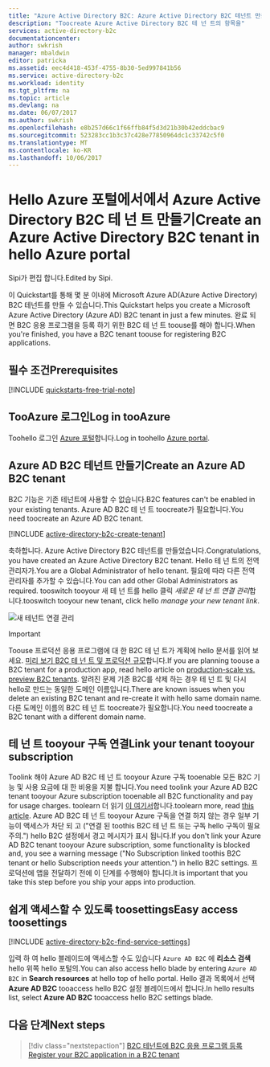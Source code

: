 ```yaml
---
title: "Azure Active Directory B2C: Azure Active Directory B2C 테넌트 만들기 | Microsoft Docs"
description: "Toocreate Azure Active Directory B2C 테 넌 트의 항목을"
services: active-directory-b2c
documentationcenter: 
author: swkrish
manager: mbaldwin
editor: patricka
ms.assetid: eec4d418-453f-4755-8b30-5ed997841b56
ms.service: active-directory-b2c
ms.workload: identity
ms.tgt_pltfrm: na
ms.topic: article
ms.devlang: na
ms.date: 06/07/2017
ms.author: swkrish
ms.openlocfilehash: e8b257d66c1f66ffb84f5d3d21b30b42eddcbac9
ms.sourcegitcommit: 523283cc1b3c37c428e77850964dc1c33742c5f0
ms.translationtype: MT
ms.contentlocale: ko-KR
ms.lasthandoff: 10/06/2017
---
```

# <a name="create-an-azure-active-directory-b2c-tenant-in-hello-azure-portal"></a><span data-ttu-id="df0c1-103">Hello Azure 포털에서에서 Azure Active Directory B2C 테 넌 트 만들기</span><span class="sxs-lookup"><span data-stu-id="df0c1-103">Create an Azure Active Directory B2C tenant in hello Azure portal</span></span>

<span data-ttu-id="df0c1-104">Sipi가 편집 합니다.</span><span class="sxs-lookup"><span data-stu-id="df0c1-104">Edited by Sipi.</span></span>

<span data-ttu-id="df0c1-105">이 Quickstart를 통해 몇 분 이내에 Microsoft Azure AD(Azure Active Directory) B2C 테넌트를 만들 수 있습니다.</span><span class="sxs-lookup"><span data-stu-id="df0c1-105">This Quickstart helps you create a Microsoft Azure Active Directory (Azure AD) B2C tenant in just a few minutes.</span></span> <span data-ttu-id="df0c1-106">완료 되 면 B2C 응용 프로그램을 등록 하기 위한 B2C 테 넌 트 toouse를 해야 합니다.</span><span class="sxs-lookup"><span data-stu-id="df0c1-106">When you're finished, you have a B2C tenant toouse for registering B2C applications.</span></span>

## <a name="prerequisites"></a><span data-ttu-id="df0c1-107">필수 조건</span><span class="sxs-lookup"><span data-stu-id="df0c1-107">Prerequisites</span></span>

[!INCLUDE [quickstarts-free-trial-note](../../includes/quickstarts-free-trial-note.md)]

##  <a name="log-in-tooazure"></a><span data-ttu-id="df0c1-108">TooAzure 로그인</span><span class="sxs-lookup"><span data-stu-id="df0c1-108">Log in tooAzure</span></span>

<span data-ttu-id="df0c1-109">Toohello 로그인 [Azure 포털](https://portal.azure.com/)합니다.</span><span class="sxs-lookup"><span data-stu-id="df0c1-109">Log in toohello [Azure portal](https://portal.azure.com/).</span></span>

## <a name="create-an-azure-ad-b2c-tenant"></a><span data-ttu-id="df0c1-110">Azure AD B2C 테넌트 만들기</span><span class="sxs-lookup"><span data-stu-id="df0c1-110">Create an Azure AD B2C tenant</span></span>

<span data-ttu-id="df0c1-111">B2C 기능은 기존 테넌트에 사용할 수 없습니다.</span><span class="sxs-lookup"><span data-stu-id="df0c1-111">B2C features can't be enabled in your existing tenants.</span></span> <span data-ttu-id="df0c1-112">Azure AD B2C 테 넌 트 toocreate가 필요합니다.</span><span class="sxs-lookup"><span data-stu-id="df0c1-112">You need toocreate an Azure AD B2C tenant.</span></span>

[!INCLUDE [active-directory-b2c-create-tenant](../../includes/active-directory-b2c-create-tenant.md)]

<span data-ttu-id="df0c1-113">축하합니다. Azure Active Directory B2C 테넌트를 만들었습니다.</span><span class="sxs-lookup"><span data-stu-id="df0c1-113">Congratulations, you have created an Azure Active Directory B2C tenant.</span></span> <span data-ttu-id="df0c1-114">Hello 테 넌 트의 전역 관리자가.</span><span class="sxs-lookup"><span data-stu-id="df0c1-114">You are a Global Administrator of hello tenant.</span></span> <span data-ttu-id="df0c1-115">필요에 따라 다른 전역 관리자를 추가할 수 있습니다.</span><span class="sxs-lookup"><span data-stu-id="df0c1-115">You can add other Global Administrators as required.</span></span> <span data-ttu-id="df0c1-116">tooswitch tooyour 새 테 넌 트를 hello 클릭 *새로운 테 넌 트 연결 관리*합니다.</span><span class="sxs-lookup"><span data-stu-id="df0c1-116">tooswitch tooyour new tenant, click hello *manage your new tenant link*.</span></span>

![새 테넌트 연결 관리](./media/active-directory-b2c-get-started/manage-new-b2c-tenant-link.png)

> [!IMPORTANT]
> <span data-ttu-id="df0c1-118">Toouse 프로덕션 응용 프로그램에 대 한 B2C 테 넌 트가 계획에 hello 문서를 읽어 보세요. [미리 보기 B2C 테 넌 트 및 프로덕션 규모](active-directory-b2c-reference-tenant-type.md)합니다.</span><span class="sxs-lookup"><span data-stu-id="df0c1-118">If you are planning toouse a B2C tenant for a production app, read hello article on [production-scale vs. preview B2C tenants](active-directory-b2c-reference-tenant-type.md).</span></span> <span data-ttu-id="df0c1-119">알려진 문제 기존 B2C를 삭제 하는 경우 테 넌 트 및 다시 hello로 만드는 동일한 도메인 이름입니다.</span><span class="sxs-lookup"><span data-stu-id="df0c1-119">There are known issues when you delete an existing B2C tenant and re-create it with hello same domain name.</span></span> <span data-ttu-id="df0c1-120">다른 도메인 이름의 B2C 테 넌 트 toocreate가 필요합니다.</span><span class="sxs-lookup"><span data-stu-id="df0c1-120">You need toocreate a B2C tenant with a different domain name.</span></span>
>
>

## <a name="link-your-tenant-tooyour-subscription"></a><span data-ttu-id="df0c1-121">테 넌 트 tooyour 구독 연결</span><span class="sxs-lookup"><span data-stu-id="df0c1-121">Link your tenant tooyour subscription</span></span>

<span data-ttu-id="df0c1-122">Toolink 해야 Azure AD B2C 테 넌 트 tooyour Azure 구독 tooenable 모든 B2C 기능 및 사용 요금에 대 한 비용을 지불 합니다.</span><span class="sxs-lookup"><span data-stu-id="df0c1-122">You need toolink your Azure AD B2C tenant tooyour Azure subscription tooenable all B2C functionality and pay for usage charges.</span></span> <span data-ttu-id="df0c1-123">toolearn 더 읽기 [이 여기서](active-directory-b2c-how-to-enable-billing.md)합니다.</span><span class="sxs-lookup"><span data-stu-id="df0c1-123">toolearn more, read [this article](active-directory-b2c-how-to-enable-billing.md).</span></span> <span data-ttu-id="df0c1-124">Azure AD B2C 테 넌 트 tooyour Azure 구독을 연결 하지 않는 경우 일부 기능이 액세스가 차단 되 고 ("연결 된 toothis B2C 테 넌 트 또는 구독 hello 구독이 필요 주의.") hello B2C 설정에서 경고 메시지가 표시 됩니다.</span><span class="sxs-lookup"><span data-stu-id="df0c1-124">If you don't link your Azure AD B2C tenant tooyour Azure subscription, some functionality is blocked and, you see a warning message ("No Subscription linked toothis B2C tenant or hello Subscription needs your attention.") in hello B2C settings.</span></span> <span data-ttu-id="df0c1-125">프로덕션에 앱을 전달하기 전에 이 단계를 수행해야 합니다.</span><span class="sxs-lookup"><span data-stu-id="df0c1-125">It is important that you take this step before you ship your apps into production.</span></span>

## <a name="easy-access-toosettings"></a><span data-ttu-id="df0c1-126">쉽게 액세스할 수 있도록 toosettings</span><span class="sxs-lookup"><span data-stu-id="df0c1-126">Easy access toosettings</span></span>

[!INCLUDE [active-directory-b2c-find-service-settings](../../includes/active-directory-b2c-find-service-settings.md)]

<span data-ttu-id="df0c1-127">입력 하 여 hello 블레이드에 액세스할 수도 있습니다 `Azure AD B2C` 에 **리소스 검색** hello 위쪽 hello 포털의.</span><span class="sxs-lookup"><span data-stu-id="df0c1-127">You can also access hello blade by entering `Azure AD B2C` in **Search resources** at hello top of hello portal.</span></span> <span data-ttu-id="df0c1-128">Hello 결과 목록에서 선택 **Azure AD B2C** tooaccess hello B2C 설정 블레이드에서 합니다.</span><span class="sxs-lookup"><span data-stu-id="df0c1-128">In hello results list, select **Azure AD B2C** tooaccess hello B2C settings blade.</span></span>

## <a name="next-steps"></a><span data-ttu-id="df0c1-129">다음 단계</span><span class="sxs-lookup"><span data-stu-id="df0c1-129">Next steps</span></span>

> [!div class="nextstepaction"]
> [<span data-ttu-id="df0c1-130">B2C 테넌트에 B2C 응용 프로그램 등록</span><span class="sxs-lookup"><span data-stu-id="df0c1-130">Register your B2C application in a B2C tenant</span></span>](active-directory-b2c-app-registration.md)
